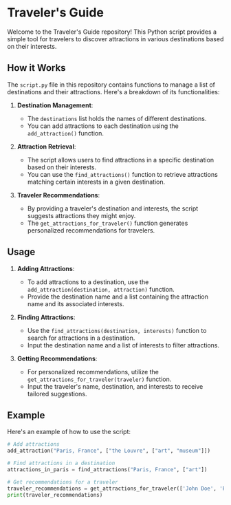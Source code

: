 # Traveler's Guide

Welcome to the Traveler's Guide repository! This Python script provides a simple tool for travelers to discover attractions in various destinations based on their interests.

## How it Works

The `script.py` file in this repository contains functions to manage a list of destinations and their attractions. Here's a breakdown of its functionalities:

1. **Destination Management**: 
   - The `destinations` list holds the names of different destinations.
   - You can add attractions to each destination using the `add_attraction()` function.

2. **Attraction Retrieval**:
   - The script allows users to find attractions in a specific destination based on their interests.
   - You can use the `find_attractions()` function to retrieve attractions matching certain interests in a given destination.

3. **Traveler Recommendations**:
   - By providing a traveler's destination and interests, the script suggests attractions they might enjoy.
   - The `get_attractions_for_traveler()` function generates personalized recommendations for travelers.

## Usage

1. **Adding Attractions**:
   - To add attractions to a destination, use the `add_attraction(destination, attraction)` function.
   - Provide the destination name and a list containing the attraction name and its associated interests.

2. **Finding Attractions**:
   - Use the `find_attractions(destination, interests)` function to search for attractions in a destination.
   - Input the destination name and a list of interests to filter attractions.

3. **Getting Recommendations**:
   - For personalized recommendations, utilize the `get_attractions_for_traveler(traveler)` function.
   - Input the traveler's name, destination, and interests to receive tailored suggestions.

## Example

Here's an example of how to use the script:

```python
# Add attractions
add_attraction("Paris, France", ["the Louvre", ["art", "museum"]])

# Find attractions in a destination
attractions_in_paris = find_attractions("Paris, France", ["art"])

# Get recommendations for a traveler
traveler_recommendations = get_attractions_for_traveler(['John Doe', 'Paris, France', ['art']])
print(traveler_recommendations)

